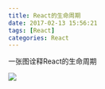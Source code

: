 ```yaml
---
title: React的生命周期
date: 2017-02-13 15:56:21
tags: [React]
categories: React
---
```


一张图诠释React的生命周期

<!--more-->

![](/images/react-life-cycle.png)
